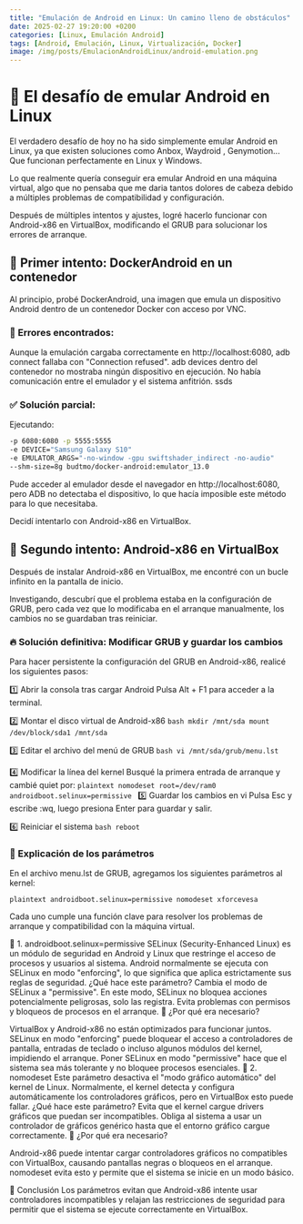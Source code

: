 ```yaml
---
title: "Emulación de Android en Linux: Un camino lleno de obstáculos" 
date: 2025-02-27 19:20:00 +0200 
categories: [Linux, Emulación Android] 
tags: [Android, Emulación, Linux, Virtualización, Docker]
image: /img/posts/EmulacionAndroidLinux/android-emulation.png
---
```


# 📌 El desafío de emular Android en Linux
El verdadero desafío de hoy no ha sido simplemente emular Android en Linux, ya que existen soluciones como Anbox, Waydroid , Genymotion... Que funcionan perfectamente en Linux y Windows.

Lo que realmente quería conseguir era emular Android en una máquina virtual, algo que no pensaba que me daria tantos dolores de cabeza debido a múltiples problemas de compatibilidad y configuración.

Después de múltiples intentos y ajustes, logré hacerlo funcionar con Android-x86 en VirtualBox, modificando el GRUB para solucionar los errores de arranque.

## 🔷 Primer intento: DockerAndroid en un contenedor
Al principio, probé DockerAndroid, una imagen que emula un dispositivo Android dentro de un contenedor Docker con acceso por VNC.

### 🚧 Errores encontrados:
Aunque la emulación cargaba correctamente en http://localhost:6080, adb connect fallaba con "Connection refused".
adb devices dentro del contenedor no mostraba ningún dispositivo en ejecución.
No había comunicación entre el emulador y el sistema anfitrión.
ssds
### ✅ Solución parcial:

Ejecutando: 
```bash docker run -d --privileged --name android-container
-p 6080:6080 -p 5555:5555
-e DEVICE="Samsung Galaxy S10"
-e EMULATOR_ARGS="-no-window -gpu swiftshader_indirect -no-audio"
--shm-size=8g budtmo/docker-android:emulator_13.0 
``` 

Pude acceder al emulador desde el navegador en http://localhost:6080, pero ADB no detectaba el dispositivo, lo que hacía imposible este método para lo que necesitaba.

Decidí intentarlo con Android-x86 en VirtualBox.

## 🔶 Segundo intento: Android-x86 en VirtualBox
Después de instalar Android-x86 en VirtualBox, me encontré con un bucle infinito en la pantalla de inicio.

Investigando, descubrí que el problema estaba en la configuración de GRUB, pero cada vez que lo modificaba en el arranque manualmente, los cambios no se guardaban tras reiniciar.

### 🔥 Solución definitiva: Modificar GRUB y guardar los cambios

Para hacer persistente la configuración del GRUB en Android-x86, realicé los siguientes pasos:

1️⃣ Abrir la consola tras cargar Android
Pulsa Alt + F1 para acceder a la terminal.

2️⃣ Montar el disco virtual de Android-x86
```bash mkdir /mnt/sda mount /dev/block/sda1 /mnt/sda ```

3️⃣ Editar el archivo del menú de GRUB
```bash vi /mnt/sda/grub/menu.lst ```

4️⃣ Modificar la línea del kernel
Busqué la primera entrada de arranque y cambié quiet por: ```plaintext nomodeset root=/dev/ram0 androidboot.selinux=permissive ```
5️⃣ Guardar los cambios en vi
Pulsa Esc y escribe :wq, luego presiona Enter para guardar y salir.

6️⃣ Reiniciar el sistema
```bash reboot ```




### 📌 Explicación de los parámetros
En el archivo menu.lst de GRUB, agregamos los siguientes parámetros al kernel:

```plaintext androidboot.selinux=permissive nomodeset xforcevesa ```

Cada uno cumple una función clave para resolver los problemas de arranque y compatibilidad con la máquina virtual.

🔷 1. androidboot.selinux=permissive
SELinux (Security-Enhanced Linux) es un módulo de seguridad en Android y Linux que restringe el acceso de procesos y usuarios al sistema.
Android normalmente se ejecuta con SELinux en modo "enforcing", lo que significa que aplica estrictamente sus reglas de seguridad.
¿Qué hace este parámetro?
Cambia el modo de SELinux a "permissive".
En este modo, SELinux no bloquea acciones potencialmente peligrosas, solo las registra.
Evita problemas con permisos y bloqueos de procesos en el arranque.
📌 ¿Por qué era necesario?

VirtualBox y Android-x86 no están optimizados para funcionar juntos.
SELinux en modo "enforcing" puede bloquear el acceso a controladores de pantalla, entradas de teclado o incluso algunos módulos del kernel, impidiendo el arranque.
Poner SELinux en modo "permissive" hace que el sistema sea más tolerante y no bloquee procesos esenciales.
🔶 2. nomodeset
Este parámetro desactiva el "modo gráfico automático" del kernel de Linux.
Normalmente, el kernel detecta y configura automáticamente los controladores gráficos, pero en VirtualBox esto puede fallar.
¿Qué hace este parámetro?
Evita que el kernel cargue drivers gráficos que puedan ser incompatibles.
Obliga al sistema a usar un controlador de gráficos genérico hasta que el entorno gráfico cargue correctamente.
📌 ¿Por qué era necesario?

Android-x86 puede intentar cargar controladores gráficos no compatibles con VirtualBox, causando pantallas negras o bloqueos en el arranque.
nomodeset evita esto y permite que el sistema se inicie en un modo básico.

🎯 Conclusión
Los parámetros evitan que Android-x86 intente usar controladores incompatibles y relajan las restricciones de seguridad para permitir que el sistema se ejecute correctamente en VirtualBox.


